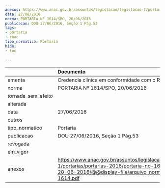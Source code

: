 ```yaml
---
anexos: https://www.anac.gov.br/assuntos/legislacao/legislacao-1/portarias/portarias-2016/portaria-no-1614-spo-20-06-2016/@@display-file/arquivo_norma/PA2016-1614.pdf
data: 27/06/2016
norma: PORTARIA Nº 1614/SPO, 20/06/2016
publicacao: DOU 27/06/2016, Seção 1 Pág.53
tags:
- portaria
- rbac
tipo_normatico: Portaria
hide: 
- toc 
 
---
```


|                    | Documento                                                                                                                                                      |
|:-------------------|:---------------------------------------------------------------------------------------------------------------------------------------------------------------|
| ementa             | Credencia clínica em conformidade com o RBAC 67.                                                                                                               |
| norma              | PORTARIA Nº 1614/SPO, 20/06/2016                                                                                                                               |
| tornada_sem_efeito |                                                                                                                                                                |
| alterada           |                                                                                                                                                                |
| data               | 27/06/2016                                                                                                                                                     |
| outros             |                                                                                                                                                                |
| tipo_normatico     | Portaria                                                                                                                                                       |
| publicacao         | DOU 27/06/2016, Seção 1 Pág.53                                                                                                                                 |
| revogada           |                                                                                                                                                                |
| em_vigor           |                                                                                                                                                                |
| anexos             | https://www.anac.gov.br/assuntos/legislacao/legislacao-1/portarias/portarias-2016/portaria-no-1614-spo-20-06-2016/@@display-file/arquivo_norma/PA2016-1614.pdf |